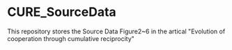 # CURE_SourceData

This repository stores the Source Data Figure2~6 in the artical "Evolution of cooperation through cumulative reciprocity"
